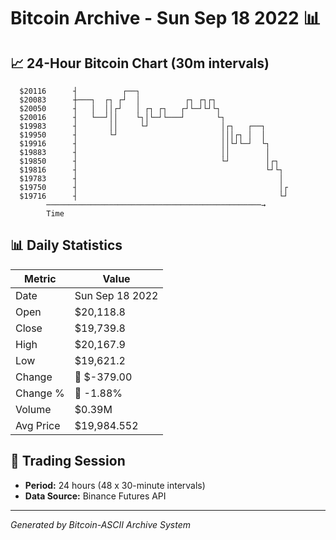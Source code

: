 # Bitcoin Archive - Sun Sep 18 2022 📊

## 📈 24-Hour Bitcoin Chart (30m intervals)

```
  $20116      ┤          ┌──┐                                  
  $20083      ┼───┐  ┌┐ ┌┘  │          ┌┐ ┌┐┌┐                 
  $20050      ┤   │  ││┌┘   │ ┌┐ ┌┐   ┌┘└─┘└┘└┐                
  $20016      ┤   └──┘││    └┐│└─┘└───┘       └┐               
  $19983      ┤       ││     └┘                │┌┐   ┌──┐      
  $19950      ┤       └┘                       │││┌┐ │  │      
  $19916      ┤                                ││└┘└─┘  └┐     
  $19883      ┤                                ││        │     
  $19850      ┤                                └┘        │┌┐   
  $19816      ┤                                          └┘└┐  
  $19783      ┤                                             │  
  $19750      ┤                                             │┌ 
  $19716      ┤                                             └┘ 
        ────────────────────────────────────────────────→
        Time
```

## 📊 Daily Statistics

| Metric | Value |
|--------|-------|
| Date | Sun Sep 18 2022 |
| Open | $20,118.8 |
| Close | $19,739.8 |
| High | $20,167.9 |
| Low | $19,621.2 |
| Change | 🔴 $-379.00 |
| Change % | 🔴 -1.88% |
| Volume | $0.39M |
| Avg Price | $19,984.552 |

## 📅 Trading Session

- **Period:** 24 hours (48 x 30-minute intervals)
- **Data Source:** Binance Futures API

---
*Generated by Bitcoin-ASCII Archive System*

